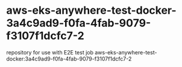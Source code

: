 # aws-eks-anywhere-test-docker-3a4c9ad9-f0fa-4fab-9079-f3107f1dcfc7-2
repository for use with E2E test job aws-eks-anywhere-test-docker:3a4c9ad9-f0fa-4fab-9079-f3107f1dcfc7-2
